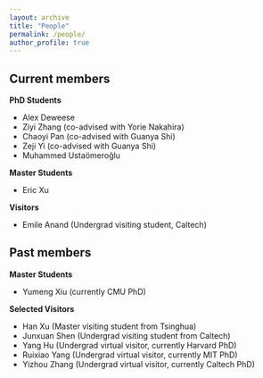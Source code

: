 ```yaml
---
layout: archive
title: "People"
permalink: /people/
author_profile: true
---
```

## Current members

**PhD Students**
- Alex Deweese
- Ziyi Zhang (co-advised with Yorie Nakahira)
- Chaoyi Pan (co-advised with Guanya Shi)
- Zeji Yi (co-advised with Guanya Shi)
- Muhammed Ustaömeroğlu

**Master Students**
- Eric Xu

**Visitors**
- Emile Anand (Undergrad visiting student, Caltech)

## Past members

**Master Students**
- Yumeng Xiu (currently CMU PhD)

**Selected Visitors**
- Han Xu (Master visiting student from Tsinghua)
- Junxuan Shen (Undergrad visiting student from Caltech)
- Yang Hu (Undergrad virtual visitor, currently Harvard PhD)
- Ruixiao Yang (Undergrad virtual visitor, currently MIT PhD)
- Yizhou Zhang (Undergrad virtual visitor, currently Caltech PhD)